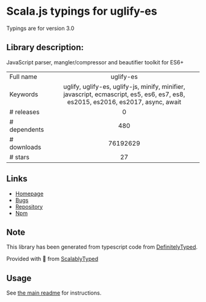 
# Scala.js typings for uglify-es

Typings are for version 3.0

## Library description:
JavaScript parser, mangler/compressor and beautifier toolkit for ES6+

|                    |                 |
| ------------------ | :-------------: |
| Full name          | uglify-es |
| Keywords           | uglify, uglify-es, uglify-js, minify, minifier, javascript, ecmascript, es5, es6, es7, es8, es2015, es2016, es2017, async, await |
| # releases         | 0 |
| # dependents       | 480 |
| # downloads        | 76192629 |
| # stars            | 27 |

## Links
- [Homepage](https://github.com/mishoo/UglifyJS2/tree/harmony)
- [Bugs](https://github.com/mishoo/UglifyJS2/issues)
- [Repository](https://github.com/mishoo/UglifyJS2/tree/harmony)
- [Npm](https://www.npmjs.com/package/uglify-es)
    


## Note
This library has been generated from typescript code from [DefinitelyTyped](https://definitelytyped.org).

Provided with :purple_heart: from [ScalablyTyped](https://github.com/oyvindberg/ScalablyTyped)

## Usage
See [the main readme](../../readme.md) for instructions.


